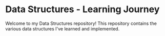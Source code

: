 # Data Structures - Learning Journey
Welcome to my Data Structures repository! This repository contains the various data structures I've learned and implemented.
